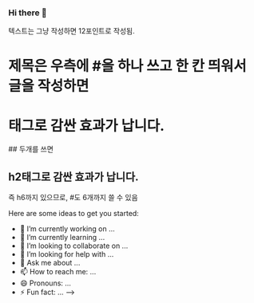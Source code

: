 ### Hi there 👋

<!--
**shimhaeun/shimhaeun** is a ✨ _special_ ✨ repository because its `README.md` (this file) appears on your GitHub profile.
<!--텍스트 적기-->
텍스트는 그냥 작성하면 12포인트로 작성됨.
<!--제목-->
# 제목은 우측에 #을 하나 쓰고 한 칸 띄워서 글을 작성하면
<h1>태그로 감싼 효과가 납니다.</h1>
## 두개를 쓰면 
<h2>h2태그로 감싼 효과가 납니다.</h2>
즉 h6까지 있으므로, #도 6개까지 쓸 수 있음


Here are some ideas to get you started:

- 🔭 I’m currently working on ...
- 🌱 I’m currently learning ...
- 👯 I’m looking to collaborate on ...
- 🤔 I’m looking for help with ...
- 💬 Ask me about ...
- 📫 How to reach me: ...
- 😄 Pronouns: ...
- ⚡ Fun fact: ...
-->

